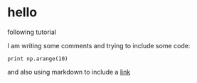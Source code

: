 # hello
following tutorial

I am writing some comments and trying to include some code:

`print np.arange(10)`

and also using markdown to include a [link](www.cornell.edu)


